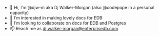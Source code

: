 - 👋 Hi, I’m @djw-m aka Dj Walker-Morgan (also @codepope in a personal capacity)
- 👀 I’m interested in making lovely docs for EDB
- 💞️ I’m looking to collaborate on docs for EDB and Postgres
- 📫 Reach me as dj.walker-morgan@enterprisedb.com
